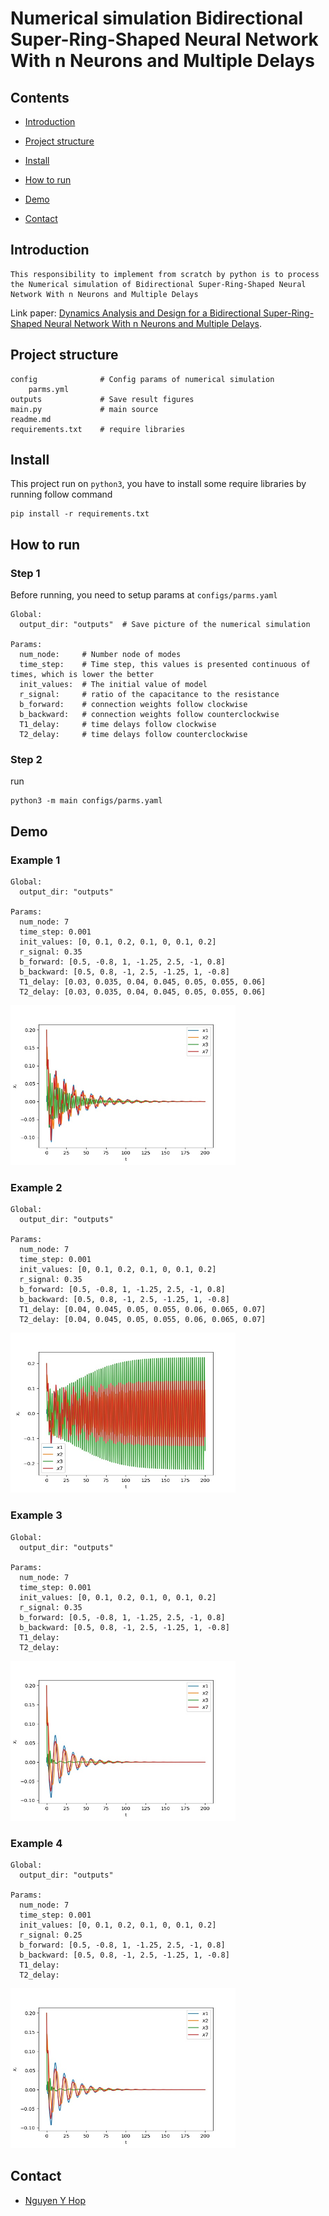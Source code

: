 # Numerical simulation Bidirectional Super-Ring-Shaped Neural Network With n Neurons and Multiple Delays

## Contents

- [Introduction](Introduce_to_project)

- [Project structure](Organize_source)

- [Install](How_to_install_and_setup_environments)

- [How to run](How_to_run)

- [Demo](Show_some_exmample)

- [Contact](Contact_to_author)


## Introduction

```
This responsibility to implement from scratch by python is to process the Numerical simulation of Bidirectional Super-Ring-Shaped Neural Network With n Neurons and Multiple Delays
```

Link paper: [Dynamics Analysis and Design for a Bidirectional
Super-Ring-Shaped Neural Network With n
Neurons and Multiple Delays](https://ieeexplore.ieee.org/document/9152172).

## Project structure

```
config              # Config params of numerical simulation
    parms.yml
outputs             # Save result figures
main.py             # main source
readme.md
requirements.txt    # require libraries   

```

## Install

This project run on `python3`, you have to install some require libraries by running follow command

```
pip install -r requirements.txt
```

## How to run

### Step 1

Before running, you need to setup params at `configs/parms.yaml` 
```
Global:
  output_dir: "outputs"  # Save picture of the numerical simulation 

Params:
  num_node:     # Number node of modes
  time_step:    # Time step, this values is presented continuous of times, which is lower the better
  init_values:  # The initial value of model
  r_signal:     # ratio of the capacitance to the resistance
  b_forward:    # connection weights follow clockwise
  b_backward:   # connection weights follow counterclockwise
  T1_delay:     # time delays follow clockwise
  T2_delay:     # time delays follow counterclockwise

```


### Step 2
run 
```
python3 -m main configs/parms.yaml
```

## Demo

### Example 1
```
Global:
  output_dir: "outputs"

Params:
  num_node: 7
  time_step: 0.001
  init_values: [0, 0.1, 0.2, 0.1, 0, 0.1, 0.2]
  r_signal: 0.35
  b_forward: [0.5, -0.8, 1, -1.25, 2.5, -1, 0.8]
  b_backward: [0.5, 0.8, -1, 2.5, -1.25, 1, -0.8]
  T1_delay: [0.03, 0.035, 0.04, 0.045, 0.05, 0.055, 0.06]
  T2_delay: [0.03, 0.035, 0.04, 0.045, 0.05, 0.055, 0.06]
```
<p align="left">
<img src='outputs/0001.jpg' width="360" height="256">
</p>


### Example 2
```
Global:
  output_dir: "outputs"

Params:
  num_node: 7
  time_step: 0.001
  init_values: [0, 0.1, 0.2, 0.1, 0, 0.1, 0.2]
  r_signal: 0.35
  b_forward: [0.5, -0.8, 1, -1.25, 2.5, -1, 0.8]
  b_backward: [0.5, 0.8, -1, 2.5, -1.25, 1, -0.8]
  T1_delay: [0.04, 0.045, 0.05, 0.055, 0.06, 0.065, 0.07]
  T2_delay: [0.04, 0.045, 0.05, 0.055, 0.06, 0.065, 0.07]
```
<p align="left">
<img src='outputs/0002.jpg' width="360" height="256">
</p>

### Example 3
```
Global:
  output_dir: "outputs"

Params:
  num_node: 7
  time_step: 0.001
  init_values: [0, 0.1, 0.2, 0.1, 0, 0.1, 0.2]
  r_signal: 0.35
  b_forward: [0.5, -0.8, 1, -1.25, 2.5, -1, 0.8]
  b_backward: [0.5, 0.8, -1, 2.5, -1.25, 1, -0.8]
  T1_delay: 
  T2_delay: 
```
<p align="left">
<img src='outputs/0003.jpg' width="360" height="256">
</p>

### Example 4
```
Global:
  output_dir: "outputs"

Params:
  num_node: 7
  time_step: 0.001
  init_values: [0, 0.1, 0.2, 0.1, 0, 0.1, 0.2]
  r_signal: 0.25
  b_forward: [0.5, -0.8, 1, -1.25, 2.5, -1, 0.8]
  b_backward: [0.5, 0.8, -1, 2.5, -1.25, 1, -0.8]
  T1_delay: 
  T2_delay: 
```
<p align="left">
<img src='outputs/0003.jpg' width="360" height="256">
</p>


## Contact

- [Nguyen Y Hop](nguyenyhop1999@gmail.com)
